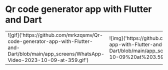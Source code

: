 # Qr code generator app with Flutter and Dart
<table>
  <tr>
    <td>![gif]('https://github.com/mrkzqsmv/Qr-code-generator-app-with-Flutter-and-Dart/blob/main/app_screens/WhatsApp-Video-2023-10-09-at-359.gif')</td>
    <td>![img]('https://github.com/mrkzqsmv/Qr-code-generator-app-with-Flutter-and-Dart/blob/main/app_screens/WhatsApp%20Image%202023-10-09%20at%203.59.34%20AM.jpeg')</td>
  </tr>
</table>
